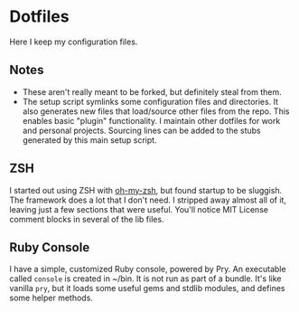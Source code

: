 # Dotfiles

Here I keep my configuration files.

## Notes

* These aren't really meant to be forked, but definitely steal from them.
* The setup script symlinks some configuration files and directories. It also generates new files that load/source other files from the repo. This enables basic "plugin" functionality. I maintain other dotfiles for work and personal projects. Sourcing lines can be added to the stubs generated by this main setup script.

## ZSH

I started out using ZSH with [oh-my-zsh](http://ohmyz.sh), but found startup to be sluggish. The framework does a lot that I don't need. I stripped away almost all of it, leaving just a few sections that were useful. You'll notice MIT License comment blocks in several of the lib files.

## Ruby Console

I have a simple, customized Ruby console, powered by Pry. An executable called `console` is created in ~/bin. It is not run as part of a bundle. It's like vanilla `pry`, but it loads some useful gems and stdlib modules, and defines some helper methods.
